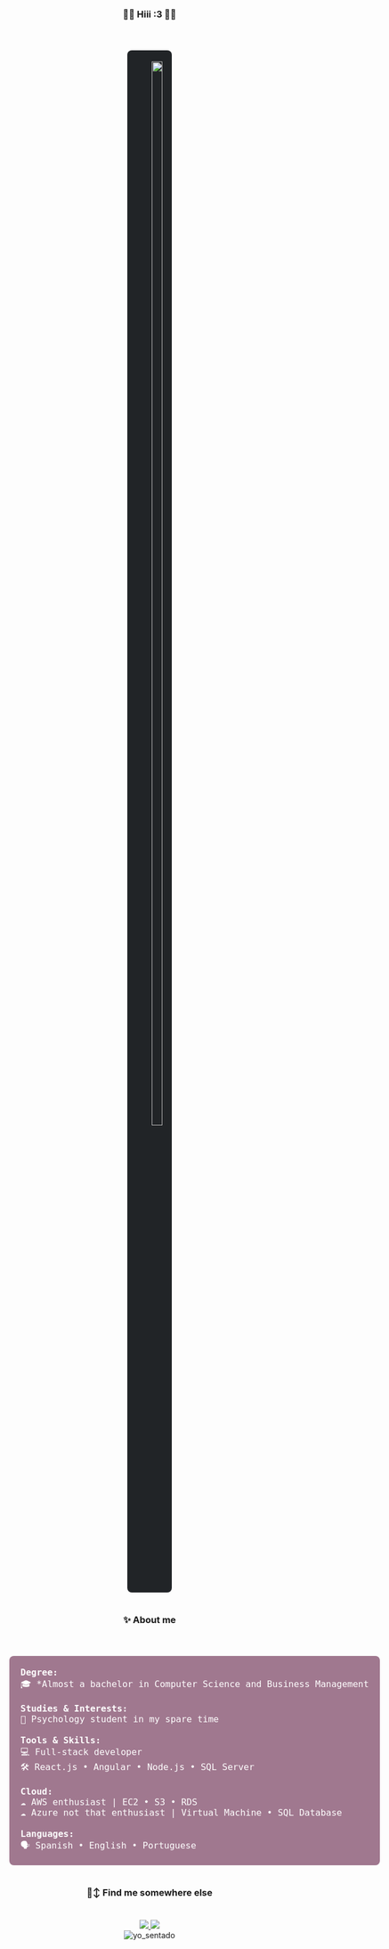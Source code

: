 <div align="center">

### 🖤🩶 Hiii :3 🤍💜
#

<!-- Título de bienvenida en caja con fondo personalizado -->
<pre style="
  background-color:rgb(33, 36, 39); /* Color de fondo distinto, ajústalo a tu gusto */
  color: #ffffff; 
  padding: 20px; 
  border-radius: 8px; 
  text-align: center; 
  display: inline-block;
  font-family: Consolas, monospace;
  font-size: 16px;
">
  <img src="https://readme-typing-svg.demolab.com?font=Inconsolata&weight=500&size=50&duration=4000&pause=300&color=A7A459&center=true&vCenter=true&multiline=true&repeat=false&random=false&width=1300&height=140&lines=Aloo...;Im+Anri+tech+and+psychology+enthusiast+%3C3" width="70%" />
</pre>

<br>

### ✨ About me
#
<!-- Bloque estilo "code block" con fondo oscuro -->
<pre style="
  background-color: rgb(160, 120, 143); 
  color: #ffffff; 
  padding: 20px; 
  border-radius: 8px; 
  text-align: left; 
  display: inline-block;
  font-family: Consolas, monospace;
  font-size: 16px;
">
<strong>Degree:</strong>
🎓 *Almost a bachelor in Computer Science and Business Management

<strong>Studies & Interests:</strong>
📖 Psychology student in my spare time

<strong>Tools & Skills:</strong>
💻 Full-stack developer
🛠️ React.js • Angular • Node.js • SQL Server

<strong>Cloud:</strong>
☁️ AWS enthusiast | EC2 • S3 • RDS 
☁️ Azure not that enthusiast | Virtual Machine • SQL Database

<strong>Languages:</strong>
🗣️ Spanish • English • Portuguese
</pre>

<br>

### 🙂‍↕️ Find me somewhere else
#
<!-- Enlaces a Redes Sociales -->
<a href="https://www.linkedin.com/in/andres-inestroza-327819352">
  <img src="https://img.shields.io/badge/linkedin-0a66c2">
</a>
<a href="https://github.com/MellowestMellow">
  <img src="https://img.shields.io/badge/github-000000">
</a>
<br>
<img src="../assets/ac_me.gif" alt="yo_sentado"/>
<br>
</div>
